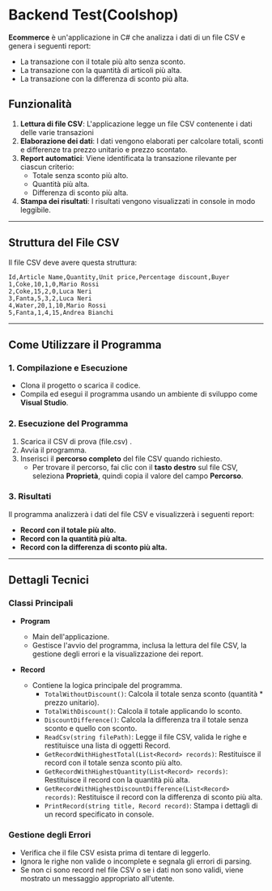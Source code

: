 # Backend Test(Coolshop)

**Ecommerce** è un'applicazione in C# che analizza i dati di un file CSV e genera i seguenti report:
- La transazione con il totale più alto senza sconto.  
- La transazione con la quantità di articoli più alta.  
- La transazione con la differenza di sconto più alta.  

## Funzionalità
1. **Lettura di file CSV**: L'applicazione legge un file CSV contenente i dati delle varie transazioni
2. **Elaborazione dei dati**: I dati vengono elaborati per calcolare totali, sconti e differenze tra prezzo unitario e prezzo scontato.  
3. **Report automatici**: Viene identificata la transazione rilevante per ciascun criterio:  
   - Totale senza sconto più alto.  
   - Quantità più alta.  
   - Differenza di sconto più alta.  
4. **Stampa dei risultati**: I risultati vengono visualizzati in console in modo leggibile.  

---

## Struttura del File CSV
Il file CSV deve avere questa struttura:  
```csv
Id,Article Name,Quantity,Unit price,Percentage discount,Buyer
1,Coke,10,1,0,Mario Rossi
2,Coke,15,2,0,Luca Neri
3,Fanta,5,3,2,Luca Neri
4,Water,20,1,10,Mario Rossi
5,Fanta,1,4,15,Andrea Bianchi
```
---

## Come Utilizzare il Programma

### 1. Compilazione e Esecuzione
- Clona il progetto o scarica il codice.  
- Compila ed esegui il programma usando un ambiente di sviluppo come **Visual Studio**.  

### 2. Esecuzione del Programma
1. Scarica il CSV di prova (file.csv) .  
2. Avvia il programma.  
3. Inserisci il **percorso completo** del file CSV quando richiesto.  
   - Per trovare il percorso, fai clic con il **tasto destro** sul file CSV, seleziona **Proprietà**, quindi copia il valore del campo **Percorso**.  

### 3. Risultati
Il programma analizzerà i dati del file CSV e visualizzerà i seguenti report:  
- **Record con il totale più alto.**  
- **Record con la quantità più alta.**  
- **Record con la differenza di sconto più alta.**  

---

## Dettagli Tecnici

### Classi Principali

- **Program**  
  - Main dell'applicazione.  
  - Gestisce l'avvio del programma, inclusa la lettura del file CSV, la gestione degli errori e la visualizzazione dei report.

- **Record**  
  - Contiene la logica principale del programma.
    - `TotalWithoutDiscount()`: Calcola il totale senza sconto (quantità * prezzo unitario).
    - `TotalWithDiscount()`: Calcola il totale applicando lo sconto.
    - `DiscountDifference()`: Calcola la differenza tra il totale senza sconto e quello con sconto.
    - `ReadCsv(string filePath)`: Legge il file CSV, valida le righe e restituisce una lista di oggetti Record.
    - `GetRecordWithHighestTotal(List<Record> records)`: Restituisce il record con il totale senza sconto più alto.
    - `GetRecordWithHighestQuantity(List<Record> records)`: Restituisce il record con la quantità più alta.
    - `GetRecordWithHighestDiscountDifference(List<Record> records)`: Restituisce il record con la differenza di sconto più alta.
    - `PrintRecord(string title, Record record)`: Stampa i dettagli di un record specificato in console.

### Gestione degli Errori
- Verifica che il file CSV esista prima di tentare di leggerlo.
- Ignora le righe non valide o incomplete e segnala gli errori di parsing.
- Se non ci sono record nel file CSV o se i dati non sono validi, viene mostrato un messaggio appropriato all'utente.





